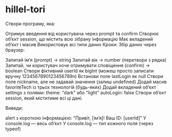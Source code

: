# hillel-tori
Створи програму, яка:

Отримує введення від користувача через prompt та confirm
Створює об’єкт session, що містить всю зібрану інформацію
Має вкладений об’єкт і масив
Використовує всі типи даних
Кроки:
Збір даних через браузер:

Запитай ім’я (prompt) → string
Запитай вік → number (перетвори з рядка)
Запитай, чи користувач хоче отримувати сповіщення (confirm) → boolean
Створи фіктивний userId як bigInt (можеш просто записати вручну 1234567890123456789n)
Встанови поле lastLogin як null
Створи поле nickname, але не задавай значення (залиш undefined)
Додай масив favoriteTech із трьох технологій (будь-яких)
Додай вкладений об’єкт settings з полями:
theme: "dark" або "light"
autoLogin: false
Створи об’єкт session, який міститиме всі ці дані.

Виведи:

alert з короткою інформацією: "Привіт, [ім’я]! Ваш ID: [userId]"
У console.log — весь обʼєкт
У console.log — тип кожного поля (через typeof)
